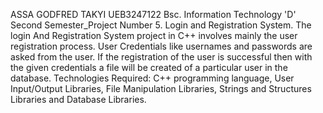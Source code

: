 ASSA GODFRED TAKYI
UEB3247122
Bsc. Information Technology 'D'
Second Semester_Project Number 5.
Login and Registration System. The login And Registration System project in C++ involves mainly the user registration process. User Credentials like usernames and passwords are asked from the user. If the registration of the user is successful then with the given credentials a file will be created of a particular user in the database.
Technologies Required: C++ programming language, User Input/Output Libraries, File Manipulation Libraries, Strings and Structures Libraries and Database Libraries.
